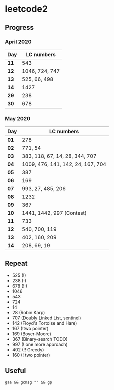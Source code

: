 # leetcode2

## Progress
### April 2020
Day | LC numbers
--- | ---
**11** | 543  
**12** | 1046, 724, 747  
**13** | 525, 66, 498  
**14** | 1427  
**29** | 238  
**30** | 678  

### May 2020
Day | LC numbers
--- | ---
**01** | 278  
**02** | 771, 54  
**03** | 383, 118, 67, 14, 28, 344, 707  
**04** | 1009, 476, 141, 142, 24, 167, 704  
**05** | 387  
**06** | 169   
**07** | 993, 27, 485, 206   
**08** | 1232  
**09** | 367   
**10** | 1441, 1442, 997 (Contest)   
**11** | 733  
**12** | 540, 700, 119  
**13** | 402, 160, 209  
**14** | 208, 69, 19  

## Repeat
* 525 (!)
* 238 (!)
* 678 (!!)
* 1046
* 543
* 724
* 14
* 28 (Robin Karp)
* 707 (Doubly Linked List, sentinel)
* 142 (Floyd's Tortoise and Hare)
* 167 (!two pointer)
* 169 (Boyer-Moore)
* 367 (Binary-search TODO)
* 997 (! one more approach)
* 402 (!! Greedy)
* 160 (! two pointer)

## Useful

``` gaa && gcmsg "" && gp ```